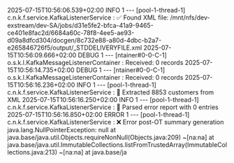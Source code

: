 2025-07-15T10:56:06.539+02:00  INFO 1 --- [pool-1-thread-1] c.n.k.f.service.KafkaListenerService     : ✅ Found XML file: /mnt/nfs/dev-exstream/dev-SA/jobs/d31e5fe2-bfca-41a9-9465-ce401e8fac2d/6684a60c-78f8-4ee5-ae93-d09a8dfcd304/docgen/8c732e88-a80d-4dbc-b2a7-e265846726f5/output/_STDDELIVERYFILE.xml
2025-07-15T10:56:09.666+02:00 DEBUG 1 --- [ntainer#0-0-C-1] o.s.k.l.KafkaMessageListenerContainer    : Received: 0 records
2025-07-15T10:56:14.735+02:00 DEBUG 1 --- [ntainer#0-0-C-1] o.s.k.l.KafkaMessageListenerContainer    : Received: 0 records
2025-07-15T10:56:16.236+02:00  INFO 1 --- [pool-1-thread-1] c.n.k.f.service.KafkaListenerService     : 📄 Extracted 8853 customers from XML
2025-07-15T10:56:16.250+02:00  INFO 1 --- [pool-1-thread-1] c.n.k.f.service.KafkaListenerService     : 📑 Parsed error report with 0 entries
2025-07-15T10:56:16.850+02:00 ERROR 1 --- [pool-1-thread-1] c.n.k.f.service.KafkaListenerService     : ❌ Error post-OT summary generation
java.lang.NullPointerException: null
 at java.base/java.util.Objects.requireNonNull(Objects.java:209) ~[na:na]
 at java.base/java.util.ImmutableCollections.listFromTrustedArray(ImmutableCollections.java:213) ~[na:na]
 at java.base/ja
